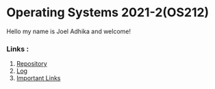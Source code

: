 # Operating Systems 2021-2(OS212)

Hello my name is Joel Adhika and welcome!



### Links :
1.	[Repository](https://github.com/pulsapaur/os212)
2.	[Log](https://pulsapaur.github.io/os212/TXT/mylog.txt)
3.	[Important Links](https://pulsapaur.github.io/os212/LINKS/)
